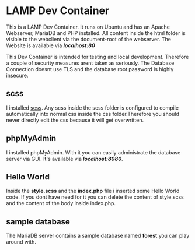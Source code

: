 # LAMP Dev Container

This is a LAMP Dev Container.
It runs on Ubuntu and has an Apache Webserver, MariaDB and PHP installed.
All content inside the html folder is visible to the webclient via the document-root of the webserver.
The Website is available via ***localhost:80***

This Dev Container is intended for testing and local development. Therefore a couple of security measures arent taken as seriously. The Database Connection doesnt use TLS and the database root password is highly insecure.

## scss
I installed [scss](https://sass-lang.com/documentation/). Any scss inside the scss folder is configured to compile automatically into normal css inside the css folder.Therefore you should never directly edit the css because it will get overwritten.

## phpMyAdmin
I installed phpMyAdmin. With it you can easily administrate the database server via GUI. It's available via ***localhost:8080***.

## Hello World
Inside the **style.scss** and the **index.php** file i inserted some Hello World code. If you dont have need for it you can delete the content of style.scss and the content of the body inside index.php.

## sample database
The MariaDB server contains a sample database named **forest** you can play around with.